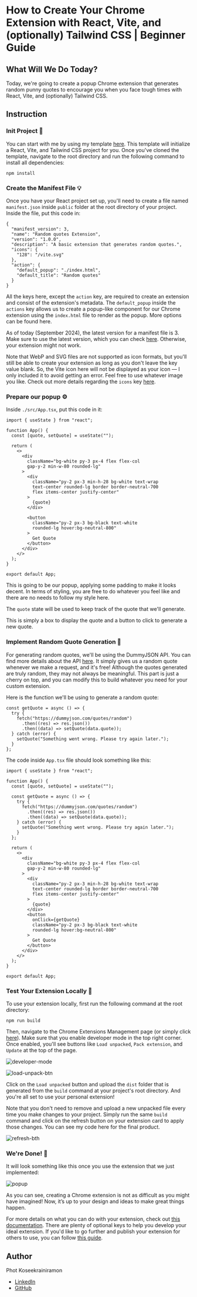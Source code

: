 # How to Create Your Chrome Extension with React, Vite, and (optionally) Tailwind CSS | Beginner Guide

## What Will We Do Today?

Today, we're going to create a popup Chrome extension that generates random punny quotes to encourage you when you face tough times with React, Vite, and (optionally) Tailwind CSS.

## Instruction

### Init Project 🚀

You can start with me by using my template [here](https://github.com/photkosee/vite-react-ts-tailwind-template). This template will initialize a React, Vite, and Tailwind CSS project for you. Once you've cloned the template, navigate to the root directory and run the following command to install all dependencies:

```
npm install
```

### Create the Manifest File 💡

Once you have your React project set up, you'll need to create a file named `manifest.json` inside `public` folder at the root directory of your project. Inside the file, put this code in:

```
{
  "manifest_version": 3,
  "name": "Random quotes Extension",
  "version": "1.0.0",
  "description": "A basic extension that generates random quotes.",
  "icons": {
    "128": "/vite.svg"
  },
  "action": {
    "default_popup": "./index.html",
    "default_title": "Random quotes"
  }
}
```

All the keys here, except the `action` key, are required to create an extension and consist of the extension's metadata. The `default_popup` inside the `actions` key allows us to create a popup-like component for our Chrome extension using the `index.html` file to render as the popup. More options can be found here.

As of today (September 2024), the latest version for a manifest file is 3. Make sure to use the latest version, which you can check [here](https://developer.chrome.com/docs/extensions/reference/manifest). Otherwise, your extension might not work.

Note that WebP and SVG files are not supported as icon formats, but you'll still be able to create your extension as long as you don't leave the key value blank. So, the Vite icon here will not be displayed as your icon — I only included it to avoid getting an error. Feel free to use whatever image you like. Check out more details regarding the `icons` key [here](https://developer.chrome.com/docs/extensions/reference/manifest/icons).

### Prepare our popup ⚙️

Inside `./src/App.tsx`, put this code in it:

```
import { useState } from "react";

function App() {
  const [quote, setQuote] = useState("");

  return (
    <>
      <div
        className="bg-white py-3 px-4 flex flex-col
        gap-y-2 min-w-80 rounded-lg"
      >
        <div
          className="py-2 px-3 min-h-28 bg-white text-wrap
          text-center rounded-lg border border-neutral-700
          flex items-center justify-center"
        >
          {quote}
        </div>

        <button
          className="py-2 px-3 bg-black text-white
          rounded-lg hover:bg-neutral-800"
        >
          Get Quote
        </button>
      </div>
    </>
  );
}

export default App;
```

This is going to be our popup, applying some padding to make it looks decent. In terms of styling, you are free to do whatever you feel like and there are no needs to follow my style here.

The `quote` state will be used to keep track of the quote that we'll generate.

This is simply a box to display the quote and a button to click to generate a new quote.

### Implement Random Quote Generation 🎲

For generating random quotes, we'll be using the DummyJSON API. You can find more details about the API [here](https://dummyjson.com/docs/quotes). It simply gives us a random quote whenever we make a request, and it's free! Although the quotes generated are truly random, they may not always be meaningful. This part is just a cherry on top, and you can modify this to build whatever you need for your custom extension.

Here is the function we'll be using to generate a random quote:
```
const getQuote = async () => {
  try {
    fetch("https://dummyjson.com/quotes/random")
      .then((res) => res.json())
      .then((data) => setQuote(data.quote));
  } catch (error) {
    setQuote("Something went wrong. Please try again later.");
  }
};
```

The code inside `App.tsx` file should look something like this:
```
import { useState } from "react";

function App() {
  const [quote, setQuote] = useState("");

  const getQuote = async () => {
    try {
      fetch("https://dummyjson.com/quotes/random")
        .then((res) => res.json())
        .then((data) => setQuote(data.quote));
    } catch (error) {
      setQuote("Something went wrong. Please try again later.");
    }
  };

  return (
    <>
      <div
        className="bg-white py-3 px-4 flex flex-col
        gap-y-2 min-w-80 rounded-lg"
      >
        <div
          className="py-2 px-3 min-h-28 bg-white text-wrap
          text-center rounded-lg border border-neutral-700
          flex items-center justify-center"
        >
          {quote}
        </div>
        <button
          onClick={getQuote}
          className="py-2 px-3 bg-black text-white
          rounded-lg hover:bg-neutral-800"
        >
          Get Quote
        </button>
      </div>
    </>
  );
}

export default App;
```

### Test Your Extension Locally 🧪

To use your extension locally, first run the following command at the root directory:

```
npm run build
```

Then, navigate to the Chrome Extensions Management page (or simply click [here](chrome://extensions/)). Make sure that you enable developer mode in the top right corner. Once enabled, you'll see buttons like `Load unpacked`, `Pack extension`, and `Update` at the top of the page.

![developer-mode](https://github.com/user-attachments/assets/e5bf5505-ee3b-44cd-9e57-cce799a0f467)


![load-unpack-btn](https://github.com/user-attachments/assets/8e99343e-b7ba-4b84-a71f-6c97b3b87eba)

Click on the `Load unpacked` button and upload the `dist` folder that is generated from the `build` command at your project's root directory. And you're all set to use your personal extension!

Note that you don't need to remove and upload a new unpacked file every time you make changes to your project. Simply run the same `build` command and click on the refresh button on your extension card to apply those changes. You can see my code here for the final product.

![refresh-bth](https://github.com/user-attachments/assets/86615f4d-5f34-4243-a4f5-0157db20b943)

### We're Done! 🙌

It will look something like this once you use the extension that we just implemented:

![popup](https://github.com/user-attachments/assets/a55fcc11-34a6-4213-adbb-b32c0036c13d)

As you can see, creating a Chrome extension is not as difficult as you might have imagined! Now, it’s up to your design and ideas to make great things happen.

For more details on what you can do with your extension, check out [this documentation](https://developer.chrome.com/docs/extensions/reference/manifest). There are plenty of optional keys to help you develop your ideal extension. If you'd like to go further and publish your extension for others to use, you can follow [this guide](https://developer.chrome.com/docs/webstore/publish).

## Author
Phot Koseekrainiramon
- [LinkedIn](https://www.linkedin.com/in/phot-kosee/)
- [GitHub](https://github.com/photkosee)
